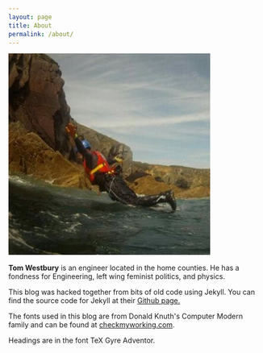 ```yaml
---
layout: page
title: About
permalink: /about/
---
```


<div class="avatar">
  <img src="/assets/images/tom.jpg" alt='Tom' >
</div>

**Tom Westbury** is an engineer located in the home counties. He has a fondness for Engineering, left wing feminist politics, and physics.

This blog was hacked together from bits of old code using Jekyll.
You can find the source code for Jekyll at their [Github page.](https://github.com/jekyll/jekyll)

The fonts used in this blog are from Donald Knuth's Computer Modern family and can be found at [checkmyworking.com](http://checkmyworking.com/cm-web-fonts/).

Headings are in the font TeX Gyre Adventor.
